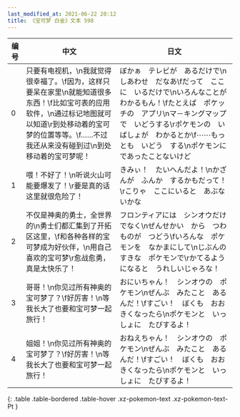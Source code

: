 ```yaml
---
last_modified_at: 2021-06-22 20:12
title: 《宝可梦 白金》文本 598
---
```

| 编号 | 中文 | 日文 |
| ---- | ---- | ---- |
| 0 | 只要有电视机，\n我就觉得很幸福了。\f因为，这样只要呆在家里\n就能知道很多东西！\f比如宝可表的应用软件，\n通过标记地图就可以知道\r到处移动着的宝可梦的位置等等。\f……不过我还从来没有碰到过\n到处移动着的宝可梦呢！ | ぼかぁ　テレビが　あるだけで\nしあわせ　だなあ\fだって　ここに　いるだけで\nいろんなことが　わかるもん！\fたとえば　ポケッチの　アプリ\nマ－キングマップで　いどうする\rポケモンの　いばしょが　わかるとか\f⋯⋯もっとも　いどう　する\nポケモンに　であったことないけど |
| 1 | 喂！不好了！\n听说火山可能要爆发了！\r要是真的话这里就很危险了！ | きみぃ！　たいへんだよ！\nかざんが　ふんか　するかもだって！\rこりゃ　ここにいると　あぶないかな |
| 2 | 不仅是神奥的勇士，全世界的\n勇士们都汇集到了开拓区这里，\f和各种各样的宝可梦成为好伙伴，\n用自己喜欢的宝可梦\r愈战愈勇，真是太快乐了！ | フロンティアには　シンオウだけでなく\nぜんせかい　から　つわものが　つどう\fいろんな　ポケモンを　なかまにして\nじぶんの　すきな　ポケモンで\rかてるようになると　うれしいじゃろな！ |
| 3 | 哥哥！\n你见过所有神奥的宝可梦了？\f好厉害！\n等我长大了也要和宝可梦一起旅行！ | おにいちゃん！　シンオウの　ポケモン\nぜんぶ　みたこと　あるんだ！\fすごい！　ぼくも　おおきくなったら\nポケモンと　いっしょに　たびするよ！ |
| 4 | 姐姐！\n你见过所有神奥的宝可梦了？\f好厉害！\n等我长大了也要和宝可梦一起旅行！ | おねえちゃん！　シンオウの　ポケモン\nぜんぶ　みたこと　あるんだ！\fすごい！　ぼくも　おおきくなったら\nポケモンと　いっしょに　たびするよ！ |
{: .table .table-bordered .table-hover .xz-pokemon-text .xz-pokemon-text-Pt }